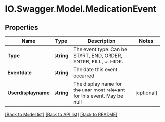 # IO.Swagger.Model.MedicationEvent
## Properties

Name | Type | Description | Notes
------------ | ------------- | ------------- | -------------
**Type** | **string** | The event type. Can be START, END, ORDER, ENTER, FILL, or HIDE. | 
**Eventdate** | **string** | The date this event occurred | 
**Userdisplayname** | **string** | The display name for the user most relevant for this event. May be null. | [optional] 

[[Back to Model list]](../README.md#documentation-for-models) [[Back to API list]](../README.md#documentation-for-api-endpoints) [[Back to README]](../README.md)

